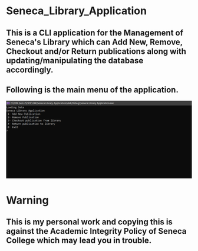 # Seneca_Library_Application

## This is a CLI application for the Management of Seneca's Library which can Add New, Remove, Checkout and/or Return publications along with updating/manipulating the database accordingly.

## Following is the main menu of the application.

<img src="Images/Main Menu.png" />

# Warning

## This is my personal work and copying this is against the Academic Integrity Policy of Seneca College which may lead you in trouble.
